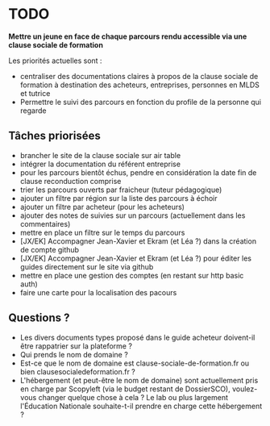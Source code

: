 # TODO

**Mettre un jeune en face de chaque parcours rendu accessible via une clause sociale de formation**

Les priorités actuelles sont :
- centraliser des documentations claires à propos de la clause sociale de formation à destination des acheteurs, entreprises, personnes en MLDS et tutrice
- Permettre le suivi des parcours en fonction du profile de la personne qui regarde

## Tâches priorisées

- brancher le site de la clause sociale sur air table
- intégrer la documentation du référent entreprise
- pour les parcours bientôt échus, pendre en considération la date fin de clause reconduction comprise
- trier les parcours ouverts par fraicheur (tuteur pédagogique)
- ajouter un filtre par région sur la liste des parcours à échoir
- ajouter un filtre par acheteur (pour les acheteurs)
- ajouter des notes de suivies sur un parcours (actuellement dans les commentaires)
- mettre en place un filtre sur le temps du parcours
- [JX/EK] Accompagner Jean-Xavier et Ekram (et Léa ?) dans la création de compte github
- [JX/EK] Accompagner Jean-Xavier et Ekram (et Léa ?) pour éditer les guides directement sur le site via github
- mettre en place une gestion des comptes (en restant sur http basic auth)
- faire une carte pour la localisation des pacours


## Questions ?

- Les divers documents types proposé dans le guide acheteur doivent-il être rappatrier sur la plateforme ?
- Qui prends le nom de domaine ?
- Est-ce que le nom de domaine est clause-sociale-de-formation.fr ou bien clausesocialedeformation.fr ?
- L'hébergement (et peut-être le nom de domaine) sont actuellement pris en charge par Scopyleft (via le budget restant de DossierSCO), voulez-vous changer quelque chose à cela ? Le lab ou plus largement l'Éducation Nationale souhaite-t-il prendre en charge cette hébergement ?
